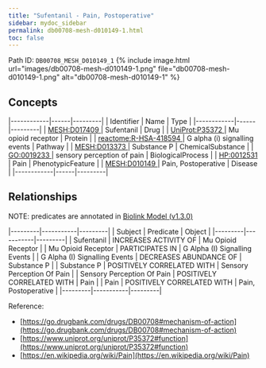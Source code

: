 ```yaml
---
title: "Sufentanil - Pain, Postoperative"
sidebar: mydoc_sidebar
permalink: db00708-mesh-d010149-1.html
toc: false 
---
```



Path ID: `DB00708_MESH_D010149_1`
{% include image.html url="images/db00708-mesh-d010149-1.png" file="db00708-mesh-d010149-1.png" alt="db00708-mesh-d010149-1" %}

## Concepts

|------------|------|---------|
| Identifier | Name | Type    |
|------------|------|---------|
| <a href="https://identifiers.org/MESH:D017409">MESH:D017409 </a> | Sufentanil | Drug |
| <a href="https://identifiers.org/UniProt:P35372">UniProt:P35372 </a> | Mu opioid receptor | Protein |
| <a href="https://identifiers.org/reactome:R-HSA-418594">reactome:R-HSA-418594 </a> | G alpha (i) signalling events | Pathway |
| <a href="https://identifiers.org/MESH:D013373">MESH:D013373 </a> | Substance P | ChemicalSubstance |
| <a href="https://identifiers.org/GO:0019233">GO:0019233 </a> | sensory perception of pain | BiologicalProcess |
| <a href="https://identifiers.org/HP:0012531">HP:0012531 </a> | Pain | PhenotypicFeature |
| <a href="https://identifiers.org/MESH:D010149">MESH:D010149 </a> | Pain, Postoperative | Disease |
|------------|------|---------|

## Relationships


NOTE: predicates are annotated in <a href="https://github.com/biolink/biolink-model/releases/tag/v1.3.0">Biolink Model (v1.3.0)</a>

|---------|-----------|---------|
| Subject | Predicate | Object  |
|---------|-----------|---------|
| Sufentanil | INCREASES ACTIVITY OF | Mu Opioid Receptor |
| Mu Opioid Receptor | PARTICIPATES IN | G Alpha (I) Signalling Events |
| G Alpha (I) Signalling Events | DECREASES ABUNDANCE OF | Substance P |
| Substance P | POSITIVELY CORRELATED WITH | Sensory Perception Of Pain |
| Sensory Perception Of Pain | POSITIVELY CORRELATED WITH | Pain |
| Pain | POSITIVELY CORRELATED WITH | Pain, Postoperative |
|---------|-----------|---------|

Reference: 
  - [https://go.drugbank.com/drugs/DB00708#mechanism-of-action](https://go.drugbank.com/drugs/DB00708#mechanism-of-action)
  - [https://www.uniprot.org/uniprot/P35372#function](https://www.uniprot.org/uniprot/P35372#function)
  - [https://en.wikipedia.org/wiki/Pain](https://en.wikipedia.org/wiki/Pain)
